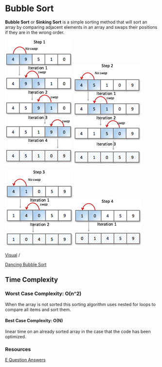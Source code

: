 # Bubble Sort

**Bubble Sort** or **Sinking Sort** is a simple sorting method that will sort an array by comparing adjacent elements in an array and swaps their positions if they are in the wrong order.

![Step 1](./images/bubble-sort-step1-iteration-stages.png)
![Step 2](./images/bubble-sort-step2-iteration-stages.png)

![Step 3](./images/bubble-sort-step3-iteration-stages.png)
![Step 4](./images/bubble-sort-step4-iteration-stages.png)

[Visual](https://visualgo.net/en/sorting) /

[Dancing Bubble Sort]("https://www.youtube.com/watch?v=lyZQPjUT5B4")

## Time Complexity

### Worst Case Complexity: O(n^2)

When the array is not sorted this sorting algorithm uses nested for loops to compare all items and sort them.

#### Best Case Complexity: O(N)

linear time on an already sorted array in the case that the code has been optimized.

### Resources

[E Question Answers](equestionanswers.com/c/c-bubble-sort.php)
